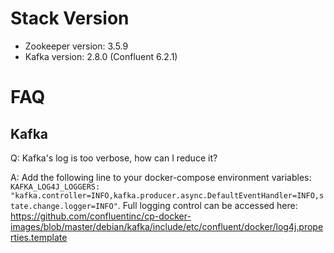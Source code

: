# Stack Version

- Zookeeper version: 3.5.9
- Kafka version: 2.8.0 (Confluent 6.2.1)

# FAQ

## Kafka

Q: Kafka's log is too verbose, how can I reduce it?

A: Add the following line to your docker-compose environment variables: `KAFKA_LOG4J_LOGGERS: "kafka.controller=INFO,kafka.producer.async.DefaultEventHandler=INFO,state.change.logger=INFO"`. Full logging control can be accessed here: https://github.com/confluentinc/cp-docker-images/blob/master/debian/kafka/include/etc/confluent/docker/log4j.properties.template
